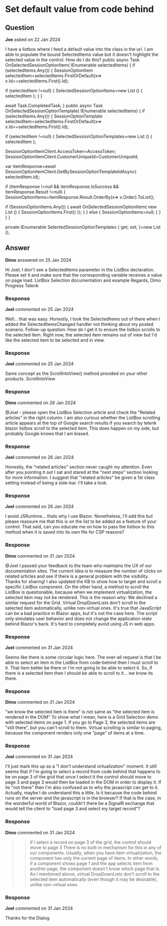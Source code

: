 # Set default value from code behind

## Question

**Joe** asked on 22 Jan 2024

I have a listbox where I feed a default value into the class in the url. I am able to populate the bound SelectedItems value but it doesn't highlight the selected value in the control. How do I do this? <TelerikListBox Data="@SessionOptionTemplates" Width="350px" SelectionMode="ListBoxSelectionMode.Single" TextField="@nameof(SessionOptionTemplate.Name)" OnReorder="@((ListBoxReorderEventArgs<SessionOptionTemplate> args)=> OnReorderSessionOptionTemplates(args))" OnRemove="@((ListBoxRemoveEventArgs<SessionOptionTemplate> args)=> OnRemoveSessionOptionTemplates(args))" SelectedItemsChanged="@((IEnumerable<SessionOptionTemplate> selectedTemplates)=> OnSelectedSessionOptionTemplate(selectedTemplates))"> <ListBoxToolBarSettings> <ListBoxToolBar Visible="true"> <ListBoxToolBarMoveUpTool /> <ListBoxToolBarMoveDownTool /> <ListBoxToolBarRemoveTool /> <ListBoxToolBarCustomTool> <TelerikButton Icon="@SvgIcon.DetailSection" Enabled="@( SelectedSessionOptionTemplate !=null )" OnClick="@ShowEditDialogSessionOptionTemplates" /> </ListBoxToolBarCustomTool> </ListBoxToolBar> </ListBoxToolBarSettings> </TelerikListBox> public async Task OnSelectedSessionOptionItem(
IEnumerable <SessionOptionItem> selectedItems)
{
if (selectedItems.Any())
{
SessionOptionItem selectedItem=selectedItems.FirstOrDefault(x=>
x.Id==selectedItems.First().Id);

if (selectedItem !=null)
{
SelectedSessionOptionItems=new List <SessionOptionItem> ()
{
selectedItem
};
}
}

await Task.CompletedTask;
} public async Task OnSelectedSessionOptionTemplate(
IEnumerable <SessionOptionTemplate> selectedItems)
{
if (selectedItems.Any())
{
SessionOptionTemplate selectedItem=selectedItems.FirstOrDefault(x=>
x.Id==selectedItems.First().Id);

if (selectedItem !=null)
{
SelectedSessionOptionTemplates=new List <SessionOptionTemplate> () { selectedItem };

SessionOptionItemClient.AccessToken=AccessToken;
SessionOptionItemClient.CustomerUniqueId=CustomerUniqueId;

var itemResponse=await SessionOptionItemClient.GetBySessionOptionTemplateIdAsync(
selectedItem.Id);

if (itemResponse !=null &&
itemResponse.IsSuccess &&
itemResponse.Result !=null)
{
SessionOptionItems=itemResponse.Result.OrderBy(x=> x.Order).ToList();

if (SessionOptionItems.Any())
{
await OnSelectedSessionOptionItem(
new List <SessionOptionItem> () { SessionOptionItems.First() });
}
}
else
{
SessionOptionItems=null;
}
}
}
}

private IEnumerable <SessionOptionTemplate> SelectedSessionOptionTemplates { get; set; }=new List <SessionOptionTemplate> ();

## Answer

**Dimo** answered on 25 Jan 2024

Hi Joel, I don't see a SelectedItems parameter in the ListBox declaration. Please set it and make sure that the corresponding variable receives a value on page load. ListBox Selection documentation and example Regards, Dimo Progress Telerik

### Response

**Joel** commented on 25 Jan 2024

Well... that was easy. Honestly, I took the SelectedItems out of there when I added the SelectedItemsChanged handler not thinking about my posted scenario. Follow-up question: How do I get it to ensure the listbox scrolls to the selected item. Right now, the selected item remains out of view but I'd like the selected item to be selected and in view.

### Response

**Joel** commented on 25 Jan 2024

Same concept as the ScrollIntoView() method provided on your other products. ScrollIntoView

### Response

**Dimo** commented on 26 Jan 2024

@Joel - please open the ListBox Selection article and check the "Related articles" in the right column. I am also curious whether the ListBox scrolling article appears at the top of Google search results if you search by telerik blazor listbox scroll to the selected item. This does happen on my side, but probably Google knows that I am biased.

### Response

**Joel** commented on 26 Jan 2024

Honestly, the "related articles" section never caught my attention. Even after you pointing it out I sat and stared at the "next steps" section looking for more information. I suggest that "related articles" be given a 1st class setting instead of being a side-bar. I'll take a look.

### Response

**Joel** commented on 26 Jan 2024

I avoid JSRuntime... thats why I use Blazor. Nonetheless, I'll add this but please reassure me that this is on the list to be added as a feature of your control. That said, can you educate me on how to pass the listbox to this method when it is saved into its own file for CSP reasons?

### Response

**Dimo** commented on 31 Jan 2024

@Joel I passed your feedback to the team who maintains the UX of our documentation sites. The current idea is to measure the number of clicks on related articles and see if there is a general problem with the visibility. Thanks for sharing! I also updated the KB to show how to target and scroll a specific ListBox component. On the other hand, a method to scroll the ListBox is questionable, because when we implement virtualization, the selected item may not be rendered. This is the reason why: We declined a similar request for the Grid. Virtual DropDownLists don't scroll to the selected item automatically, unlike non-virtual ones. It's true that JavaScript can be a bad practice in Blazor apps, but it's not the case here. The script only simulates user behavior and does not change the application state behind Blazor's back. It's hard to completely avoid using JS in web apps.

### Response

**Joel** commented on 31 Jan 2024

Seems like there is some circular logic here. The over-all request is that I be able to select an item in the ListBox from code-behind then I must scroll to it. That item better be there or I'm not going to be able to select it. So, if there is a selected item then I should be able to scroll to it... we know its there.

### Response

**Dimo** commented on 31 Jan 2024

"we know the selected item is there" is not same as "the selected item is rendered in the DOM" To show what I mean, here is a Grid Selection demo with selected items on page 1. If you go to Page 3, the selected items are "still there", but you can't scroll to them. Virtual scrolling is similar to paging, because the component renders only one "page" of items at a time.

### Response

**Joel** commented on 31 Jan 2024

I'll just mark this up as a "I don't understand virtualization" moment. It still seems that if I'm going to select a record from code behind that happens to be on page 3 of the grid that once I select it the control should move to page 3 and page 3 would then be loaded in the DOM in order to display it. If its "not there" then I'm also confused as to why the javascript can get to it. Actually, maybe I do understand this a little. Is it because the code behind runs on the server and the javascript is in the browser? If that is the case, in the wonderful world of Blazor, couldn't there be a SignalR exchange that would tell the client to "load page 3 and select my target record"?

### Response

**Dimo** commented on 31 Jan 2024

>> if I select a record on page 3 of the grid, the control should move to page 3 There is no built-in mechanism for this in any of our components. Usually, when you have item virtualization, the component has only the current page of items. In other words, if a component shows page 1 and the app selects item from another page, the component doesn't know which page that is. As I mentioned above, virtual DropDownLists don't scroll to the selected item automatically (even though it may be desirable), unlike non-virtual ones.

### Response

**Joel** commented on 31 Jan 2024

Thanks for the Dialog
